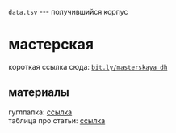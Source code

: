 `data.tsv` --- получившийся корпус

# мастерская
короткая ссылка сюда: [`bit.ly/masterskaya_dh`](http://bit.ly/masterskaya_dh)
## материалы
гуглпапка: [ссылка](https://drive.google.com/drive/folders/1l7Z4EBkXybJoD9vucGdnHxCVA8HsLDvy?usp=sharing)  
таблица про статьи: [ссылка](https://docs.google.com/spreadsheets/d/1hpXJh_V_7YQSEOT753yFPRk52sO_gjtq3x0KcYC8J_E/edit?usp=sharing)
